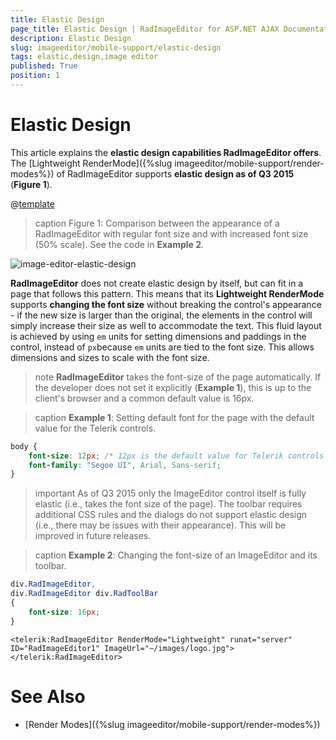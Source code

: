 ```yaml
---
title: Elastic Design
page_title: Elastic Design | RadImageEditor for ASP.NET AJAX Documentation
description: Elastic Design
slug: imageeditor/mobile-support/elastic-design
tags: elastic,design,image editor
published: True
position: 1
---
```


# Elastic Design


This article explains the **elastic design capabilities RadImageEditor offers**. The [Lightweight RenderMode]({%slug imageeditor/mobile-support/render-modes%}) of RadImageEditor supports **elastic design as of Q3 2015** (**Figure 1**).

@[template](/_templates/common/render-mode.md#resp-design-desc "slug-el: no, slug-fl: no")


>caption Figure 1: Comparison between the appearance of a RadImageEditor with regular font size and with increased font size (50% scale). See the code in **Example 2**.

![image-editor-elastic-design](images/image-editor-elastic-design.png)


**RadImageEditor** does not create elastic design by itself, but can fit in a page that follows this pattern. This means that its **Lightweight RenderMode** supports **changing the font size** without breaking the control's appearance - if the new size is larger than the original, the elements in the control will simply increase their size as well to accommodate the text. This fluid layout is achieved by using `em` units for setting dimensions and paddings in the control, instead of `px`because `em` units are tied to the font size. This allows dimensions and sizes to scale with the font size.


>note **RadImageEditor** takes the font-size of the page automatically. If the developer does not set it explicitly (**Example 1**), this is up to the client's browser and a common default value is 16px.


>caption **Example 1**: Setting default font for the page with the default value for the Telerik controls.

```CSS
body {
	font-size: 12px; /* 12px is the default value for Telerik controls */
	font-family: "Segoe UI", Arial, Sans-serif;
}
````

>important As of Q3 2015 only the ImageEditor control itself is fully elastic (i.e., takes the font size of the page). The toolbar requires additional CSS rules and the dialogs do not support elastic design (i.e., there may be issues with their appearance). This will be improved in future releases.


>caption **Example 2**: Changing the font-size of an ImageEditor and its toolbar. 

````CSS
div.RadImageEditor,
div.RadImageEditor div.RadToolBar
{
	font-size: 16px;
}
````
````ASP.NET
<telerik:RadImageEditor RenderMode="Lightweight" runat="server" ID="RadImageEditor1" ImageUrl="~/images/logo.jpg"></telerik:RadImageEditor>
````


# See Also


 * [Render Modes]({%slug imageeditor/mobile-support/render-modes%})


